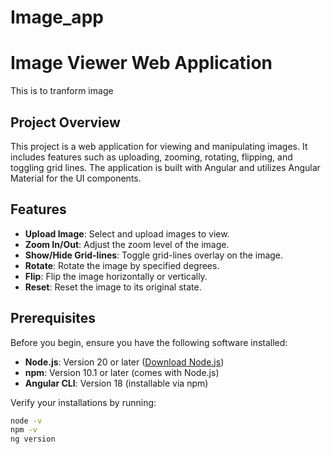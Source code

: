 # Image_app
# Image Viewer Web Application
This is to tranform image

## Project Overview

This project is a web application for viewing and manipulating images. It includes features such as uploading, zooming, rotating, flipping, and toggling grid lines. The application is built with Angular and utilizes Angular Material for the UI components.

## Features

- **Upload Image**: Select and upload images to view.
- **Zoom In/Out**: Adjust the zoom level of the image.
- **Show/Hide Grid-lines**: Toggle grid-lines overlay on the image.
- **Rotate**: Rotate the image by specified degrees.
- **Flip**: Flip the image horizontally or vertically.
- **Reset**: Reset the image to its original state.

## Prerequisites

Before you begin, ensure you have the following software installed:

- **Node.js**: Version 20 or later ([Download Node.js](https://nodejs.org/))
- **npm**: Version 10.1 or later (comes with Node.js)
- **Angular CLI**: Version 18 (installable via npm)

Verify your installations by running:

```sh
node -v
npm -v
ng version

